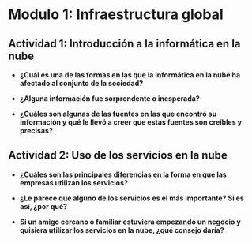 # Modulo 1: Infraestructura global

## Actividad 1: Introducción a la informática en la nube
- **¿Cuál es una de las formas en las que la informática en la nube ha afectado al conjunto de la sociedad?**

- **¿Alguna información fue sorprendente o inesperada?**

- **¿Cuáles son algunas de las fuentes en las que encontró su información y qué le llevó a creer que estas fuentes son creíbles y precisas?**

## Actividad 2: Uso de los servicios en la nube
- **¿Cuáles son las principales diferencias en la forma en que las empresas utilizan los servicios?**

- **¿Le parece que alguno de los servicios es el más importante? Si es así, ¿por qué?**

- **Si un amigo cercano o familiar estuviera empezando un negocio y quisiera utilizar los servicios en la nube, ¿qué consejo daría?**